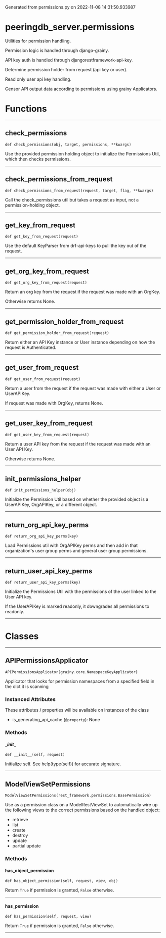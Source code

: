 Generated from permissions.py on 2022-11-08 14:31:50.933987

# peeringdb_server.permissions

Utilities for permission handling.

Permission logic is handled through django-grainy.

API key auth is handled through djangorestframework-api-key.

Determine permission holder from request (api key or user).

Read only user api key handling.

Censor API output data according to permissions using grainy Applicators.

# Functions
---

## check_permissions
`def check_permissions(obj, target, permissions, **kwargs)`

Use the provided permission holding object to initialize
the Permissions Util, which then checks permissions.

---
## check_permissions_from_request
`def check_permissions_from_request(request, target, flag, **kwargs)`

Call the check_permissions util but takes a request as
input, not a permission-holding object.

---
## get_key_from_request
`def get_key_from_request(request)`

Use the default KeyParser from drf-api-keys to pull the key out of the request.

---
## get_org_key_from_request
`def get_org_key_from_request(request)`

Return an org key from the request if the request
was made with an OrgKey.

Otherwise returns None.

---
## get_permission_holder_from_request
`def get_permission_holder_from_request(request)`

Return either an API Key instance or User instance
depending on how the request is Authenticated.

---
## get_user_from_request
`def get_user_from_request(request)`

Return a user from the request if the request
was made with either a User or UserAPIKey.

If request was made with OrgKey, returns None.

---
## get_user_key_from_request
`def get_user_key_from_request(request)`

Return a user API key from the request if the request
was made with an User API Key.

Otherwise returns None.

---
## init_permissions_helper
`def init_permissions_helper(obj)`

Initialize the Permission Util based on
whether the provided object is a UserAPIKey, OrgAPIKey,
or a different object.

---
## return_org_api_key_perms
`def return_org_api_key_perms(key)`

Load Permissions util with OrgAPIKey perms
and then add in that organization's user group perms
and general user group permissions.

---
## return_user_api_key_perms
`def return_user_api_key_perms(key)`

Initialize the Permissions Util with the
permissions of the user linked to the User API
key.

If the UserAPIKey is marked readonly, it downgrades
all permissions to readonly.

---
# Classes
---

## APIPermissionsApplicator

```
APIPermissionsApplicator(grainy.core.NamespaceKeyApplicator)
```

Applicator that looks for permission namespaces from
a specified field in the dict it is scanning


### Instanced Attributes

These attributes / properties will be available on instances of the class

- is_generating_api_cache (`@property`): None

### Methods

#### \__init__
`def __init__(self, request)`

Initialize self.  See help(type(self)) for accurate signature.

---

## ModelViewSetPermissions

```
ModelViewSetPermissions(rest_framework.permissions.BasePermission)
```

Use as a permission class on a ModelRestViewSet
to automatically wire up the following views
to the correct permissions based on the handled object:
- retrieve
- list
- create
- destroy
- update
- partial update


### Methods

#### has_object_permission
`def has_object_permission(self, request, view, obj)`

Return `True` if permission is granted, `False` otherwise.

---
#### has_permission
`def has_permission(self, request, view)`

Return `True` if permission is granted, `False` otherwise.

---
